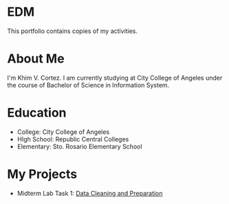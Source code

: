 # EDM
This portfolio contains copies of my activities.
# About Me
I'm Khim V. Cortez. I am currently studying at City College of Angeles under the course of Bachelor of Science in Information System.
# Education
- College: City College of Angeles
- HIgh School: Republic Central Colleges
- Elementary: Sto. Rosario Elementary School
# My Projects
- Midterm Lab Task 1: [Data Cleaning and Preparation](main/Midterm%20Task%201)
